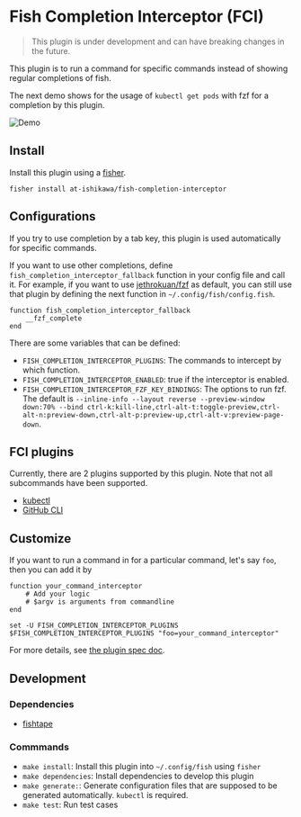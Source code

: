 # Fish Completion Interceptor (FCI)

> This plugin is under development and can have breaking changes in the future.

This plugin is to run a command for specific commands instead of showing regular completions of fish.

The next demo shows for the usage of `kubectl get pods` with fzf for a completion by this plugin.

![Demo](./docs/videos/kubectl_demo.gif)

## Install

Install this plugin using a [fisher](https://github.com/jorgebucaran/fisher).

```fish
fisher install at-ishikawa/fish-completion-interceptor
```

## Configurations

If you try to use completion by a tab key, this plugin is used automatically for specific commands.

If you want to use other completions, define `fish_completion_interceptor_fallback` function in your config file and call it.
For example, if you want to use [jethrokuan/fzf](https://github.com/jethrokuan/fzf) as default, you can still use that plugin by defining the next function in `~/.config/fish/config.fish`.

```fish
function fish_completion_interceptor_fallback
    __fzf_complete
end
```

There are some variables that can be defined:

* `FISH_COMPLETION_INTERCEPTOR_PLUGINS`: The commands to intercept by which function.
* `FISH_COMPLETION_INTERCEPTOR_ENABLED`: true if the interceptor is enabled.
* `FISH_COMPLETION_INTERCEPTOR_FZF_KEY_BINDINGS`: The options to run fzf. The default is `--inline-info --layout reverse --preview-window down:70% --bind ctrl-k:kill-line,ctrl-alt-t:toggle-preview,ctrl-alt-n:preview-down,ctrl-alt-p:preview-up,ctrl-alt-v:preview-page-down`.


## FCI plugins

Currently, there are 2 plugins supported by this plugin.
Note that not all subcommands have been supported.

- [kubectl](https://kubernetes.io/docs/reference/kubectl/kubectl/)
- [GitHub CLI](https://github.com/cli/cli)


## Customize

If you want to run a command in for a particular command, let's say `foo`, then you can add it by

```fish
function your_command_interceptor
    # Add your logic
    # $argv is arguments from commandline
end

set -U FISH_COMPLETION_INTERCEPTOR_PLUGINS $FISH_COMPLETION_INTERCEPTOR_PLUGINS "foo=your_command_interceptor"
```

For more details, see [the plugin spec doc](./docs/plugin_spec.md).

## Development

### Dependencies

- [fishtape](https://github.com/jorgebucaran/fishtape)

### Commmands

- `make install`: Install this plugin into `~/.config/fish` using `fisher`
- `make dependencies`: Install dependencies to develop this plugin
- `make generate:`: Generate configuration files that are supposed to be generated automatically. `kubectl` is required.
- `make test`: Run test cases
